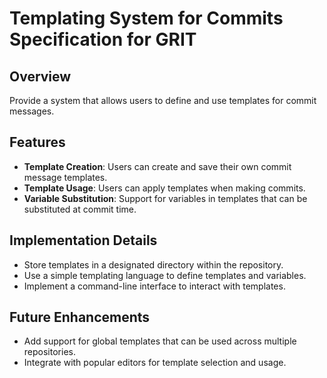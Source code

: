 # Templating System for Commits Specification for GRIT

## Overview

Provide a system that allows users to define and use templates for commit messages.

## Features

- **Template Creation**: Users can create and save their own commit message templates.
- **Template Usage**: Users can apply templates when making commits.
- **Variable Substitution**: Support for variables in templates that can be substituted at commit time.

## Implementation Details

- Store templates in a designated directory within the repository.
- Use a simple templating language to define templates and variables.
- Implement a command-line interface to interact with templates.

## Future Enhancements

- Add support for global templates that can be used across multiple repositories.
- Integrate with popular editors for template selection and usage.
